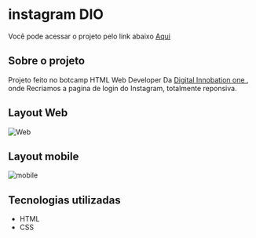 # instagram DIO

Você pode acessar o projeto pelo link abaixo 
<a href="https://instagram-dio-omega.vercel.app/#"> Aqui </a>


## Sobre o projeto

Projeto feito no botcamp HTML Web Developer Da <a href="https://digitalinnovation.one/"> Digital Innobation one </a>, onde Recriamos a pagina de login do Instagram,
totalmente reponsiva.

## Layout Web

![Web](https://user-images.githubusercontent.com/71731815/123012589-e414f300-d398-11eb-9c45-ea40996661a9.png)

## Layout mobile

![mobile](https://user-images.githubusercontent.com/71731815/123012610-f2630f00-d398-11eb-96c7-91550000efe9.png)

## Tecnologias utilizadas

- HTML
- CSS
